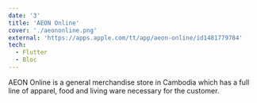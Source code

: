 ```yaml
---
date: '3'
title: 'AEON Online'
cover: './aeononline.png'
external: 'https://apps.apple.com/tt/app/aeon-online/id1481779784'
tech:
  - Flutter
  - Bloc
---
```


AEON Online is a general merchandise store in Cambodia which has a full line of apparel, food and living ware necessary for the customer.
